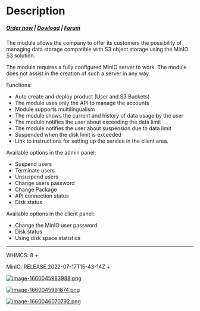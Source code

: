 # Description

#####  [Order now](https://panel.puqcloud.com/index.php?rp=/store/whmcs-module-minio-s3) | [Dowload](https://download.puqcloud.com/WHMCS/servers/PUQ_WHMCS-MinIO-S3/) | [Forum](https://forum.puqcloud.com/viewforum.php?f=3)

The module allows the company to offer its customers the possibility of managing data storage compatible with S3 object storage using the MinIO S3 solution.

<p class="callout info">The module requires a fully configured MinIO server to work. The module does not assist in the creation of such a server in any way.</p>

Functions:

- Auto create and deploy product (User and S3 Buckets)
- The module uses only the API to manage the accounts
- Module supports multilingualism
- The module shows the current and history of data usage by the user
- The module notifies the user about exceeding the data limit
- The module notifies the user about suspension due to data limit
- Suspended when the disk limit is exceeded
- Link to instructions for setting up the service in the client area.

Available options in the admin panel:

- Suspend users
- Terminate users
- Unsuspend users
- Change users password
- Change Package
- API connection status
- Disk status

Available options in the client panel:

- Change the MinIO user password
- Disk status
- Using disk space statistics


- - - - - -

<p class="callout warning">WHMCS: 8 +</p>

<p class="callout warning">MinIO: RELEASE.2022-07-17T15-43-14Z +</p>

[![image-1660045983988.png](https://doc.puq.info/uploads/images/gallery/2022-08/scaled-1680-/image-1660045983988.png)](https://doc.puq.info/uploads/images/gallery/2022-08/image-1660045983988.png)

[![image-1660045991874.png](https://doc.puq.info/uploads/images/gallery/2022-08/scaled-1680-/image-1660045991874.png)](https://doc.puq.info/uploads/images/gallery/2022-08/image-1660045991874.png)

[![image-1660046070792.png](https://doc.puq.info/uploads/images/gallery/2022-08/scaled-1680-/image-1660046070792.png)](https://doc.puq.info/uploads/images/gallery/2022-08/image-1660046070792.png)